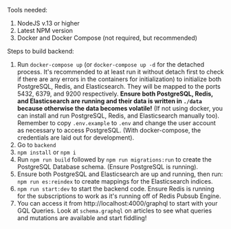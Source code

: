 Tools needed:
1. NodeJS v.13 or higher
2. Latest NPM version
3. Docker and Docker Compose (not required, but recommended)

Steps to build backend:
1. Run `docker-compose up` (or `docker-compose up -d` for the detached process. It's recommended to at least run it without detach first to check if there are any errors in the containers for initialization) to initialize both PostgreSQL, Redis, and Elasticsearch. They will be mapped to the ports 5432, 6379, and 9200 respectively. **Ensure both PostgreSQL, Redis, and Elasticsearch are running and their data is written in `./data` because otherwise the data becomes volatile!** (If not using docker, you can install and run PostgreSQL, Redis, and Elasticsearch manually too). Remember to copy `.env.example` to `.env` and change the user account as necessary to access PostgreSQL. (With docker-compose, the credentials are laid out for development).
2. Go to `backend`
3. `npm install` or `npm i`
4. Run `npm run build` followed by `npm run migrations:run` to create the PostgreSQL Database schema. (Ensure PostgreSQL is running).
5. Ensure both PostgreSQL and Elasticsearch are up and running, then run: `npm run es:reindex` to create mappings for the Elasticsearch indices.
6. `npm run start:dev` to start the backend code. Ensure Redis is running for the subscriptions to work as it's running off of Redis Pubsub Engine.
7. You can access it from http://localhost:4000/graphql to start with your GQL Queries. Look at `schema.graphql` on articles to see what queries and mutations are available and start fiddling!
